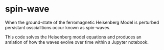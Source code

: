 # spin-wave
When the ground-state of the ferromagnetic Heisenberg Model is perturbed persistant osscialltions occur known as spin-waves.

This code solves the Heisenberg model equations and produces an amiation of how the waves evolve over time within a Jupyter notebook.
